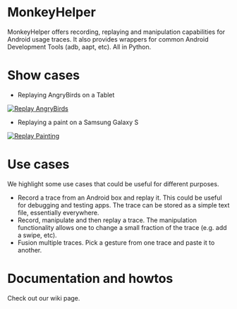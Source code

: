 MonkeyHelper
============

MonkeyHelper offers recording, replaying and manipulation  capabilities for Android usage traces. It also provides wrappers for common Android Development Tools (adb, aapt, etc). All in Python. 

# Show cases
* Replaying AngryBirds on a Tablet

[![Replay AngryBirds](http://img.youtube.com/vi/vYlO0UrhRR8/0.jpg)](http://www.youtube.com/watch?v=vYlO0UrhRR8)
* Replaying a paint on a Samsung Galaxy S

[![Replay Painting](http://img.youtube.com/vi/4j8VpAO4XCg/0.jpg)](http://www.youtube.com/watch?v=4j8VpAO4XCg)

# Use cases
We highlight some use cases that could be useful for different purposes.
* Record a trace from an Android box and replay it. This could be useful for debugging and testing apps. The trace can be stored as a simple text file, essentially everywhere.
* Record, manipulate and then replay a trace. The manipulation functionality allows one to change a small fraction of the trace (e.g. add a swipe, etc).
* Fusion multiple traces. Pick a gesture from one trace and paste it to another.

# Documentation and howtos
Check out our wiki page.
